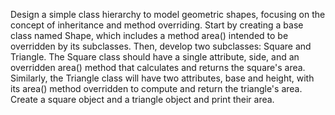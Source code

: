 Design a simple class hierarchy to model geometric shapes, focusing on the concept of inheritance and method overriding. Start by creating a base class named Shape, which includes a method area() intended to be overridden by its subclasses. Then, develop two subclasses: Square and Triangle. The Square class should have a single attribute, side, and an overridden area() method that calculates and returns the square's area. Similarly, the Triangle class will have two attributes, base and height, with its area() method overridden to compute and return the triangle's area. Create a square object and a triangle object and print their area. 